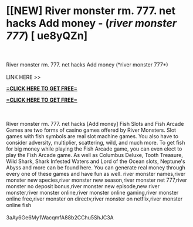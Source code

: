 # [[NEW] River monster rm. 777. net hacks Add money - (*river monster 777*) [ ue8yQZn]
<br>
<br>River monster rm. 777. net hacks Add money (*river monster 777*)
<br>
<br>LINK HERE >> 

**[=CLICK HERE TO GET FREE=](https://www.google.com/url?q=https%3A%2F%2Fappbitly.com%2FuxHKU)**


**[=CLICK HERE TO GET FREE=](https://www.google.com/url?q=https%3A%2F%2Fappbitly.com%2FuxHKU)**


<br>
<br>River monster rm. 777. net hacks [Add money] Fish Slots and Fish Arcade Games are two forms of casino games offered by River Monsters.  Slot games with fish symbols are real slot machine games.  You also have to consider adversity, multiplier, scattering, wild, and much more.  To get fish for big money while playing the Fish Arcade game, you can even elect to play the Fish Arcade game.  As well as Columbus Deluxe, Tooth Treasure, Wild Shark, Shark Infested Waters and Lord of the Ocean slots, Neptune's Abyss and more can be found here.  You can generate real money through every one of these games and have fun as well.  river monster names,river monster new species,river monster new season,river monster net 777,river monster no deposit bonus,river monster new episode,new river monster,river monster online,river monster online gaming,river monster online free,river monster on directv,river monster on netflix,river monster online fish
<br>
<br>3aAy6Ge6My1WacqmfA88b2CChu5ShJC3A
<br>

